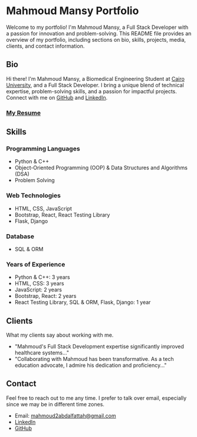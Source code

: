 # Mahmoud Mansy Portfolio

Welcome to my portfolio! I'm Mahmoud Mansy, a Full Stack Developer with a passion for innovation and problem-solving. This README file provides an overview of my portfolio, including sections on bio, skills, projects, media, clients, and contact information.

## Bio
Hi there! I'm Mahmoud Mansy, a Biomedical Engineering Student at [Cairo University](https://eng.cu.edu.eg/en/), and a Full Stack Developer. I bring a unique blend of technical expertise, problem-solving skills, and a passion for impactful projects. Connect with me on [GitHub](https://github.com/MMansy19) and [LinkedIn](https://www.linkedin.com/in/mahmoud-mansy-a189a5232/).

### [My Resume](./assets/myResume.pdf)

## Skills
### Programming Languages
- Python & C++
- Object-Oriented Programming (OOP) & Data Structures and Algorithms (DSA)
- Problem Solving

### Web Technologies
- HTML, CSS, JavaScript
- Bootstrap, React, React Testing Library
- Flask, Django

### Database
- SQL & ORM

### Years of Experience
- Python & C++: 3 years
- HTML, CSS: 3 years
- JavaScript: 2 years
- Bootstrap, React: 2 years
- React Testing Library, SQL & ORM, Flask, Django: 1 year

## Clients
What my clients say about working with me.

- "Mahmoud's Full Stack Development expertise significantly improved healthcare systems..."
- "Collaborating with Mahmoud has been transformative. As a tech education advocate, I admire his dedication and proficiency..."

## Contact
Feel free to reach out to me any time. I prefer to talk over email, especially since we may be in different time zones.

- Email: [mahmoud2abdalfattah@gmail.com](mailto:mahmoud2abdalfattah@gmail.com)
- [LinkedIn](https://www.linkedin.com/in/mahmoud-mansy-a189a5232/)
- [GitHub](https://github.com/MMansy19)
